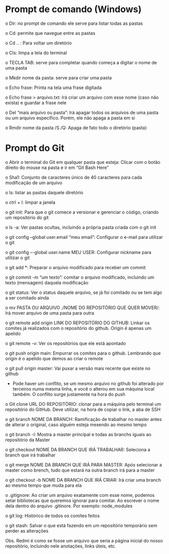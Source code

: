 #	Prompt de comando (Windows)

o	Dir: no prompt de comando ele serve para listar todas as pastas

o	Cd: permite que navegue entre as pastas

o	Cd .. : Para voltar um diretório

o	Cls: limpa a tela do terminal

o	TECLA TAB: serve para completar quando começa a digitar o nome de uma pasta

o	Mkdir nome da pasta: serve para criar uma pasta

o	Echo frase: Printa na tela uma frase digitada

o	Echo frase > arquivo.txt: Irá criar um arquivo com esse nome (caso não exista) e guardar a frase nele

o	Del “mais arquivo ou pasta”: Irá apagar todos os arquivos de uma pasta ou um arquivo específico. Porém, ele não apaga a pasta em si

o	Rmdir nome da pasta /S /Q: Apaga de fato todo o diretório (pasta)

#	Prompt do Git

o	Abrir o terminal do Git em qualquer pasta que esteja: Clicar com o botão direito do mouse na pasta e ir em “Git Bash Here”

o	Sha1: Conjunto de caracteres único de 40 caracteres para cada modificação de um arquivo

o	ls: listar as pastas daquele diretório

o	ctrl + l: limpar a janela

o	git init: Para que o git comece a versionar e gerenciar o código, criando um repositório do git

o	ls -a: Ver pastas ocultas, incluindo a própria pasta criada com o git init

o	git config –global user.email “meu email”: Configurar o e-mail para utilizar o git

o	git config –-global user.name MEU USER: Configurar nickname para utilizar o git

o	git add *: Preparar o arquivo modificado para receber um commit

o	git commit -m “um texto”: comitar o arquivo modificado, incluindo um texto (mensagem) daquela modificação

o	git status: Ver o status daquele arquivo, se já foi comitado ou se tem algo a ser comitado ainda

o	mv PASTA OU ARQUIVO ./NOME DO REPOSITÓRIO QUE QUER MOVER/: Irá mover arquivo de uma pasta para outra

o	git remote add origin LINK DO REPOSITÓRIO DO GITHUB: Linkar os comites já realizados com o repositório do github. Origin é apenas um apelido

o	git remote -v: Ver os repositórios que ele está apontado

o	git push origin main: Empurrar os comites para o github. Lembrando que origin é o apelido que demos ao criar o remote

o	git pull origin master: Vai puxar a versão mais recente que existe no github

* Pode haver um conflito, se um mesmo arquivo no github foi alterado por terceiros numa mesma linha, e você o alterou em sua máquina local também. O conflito surge justamente na hora do push

o	Git clone URL DO REPOSITÓRIO: clonar para a máquina pelo terminal um repositório do GitHub. Deve utilizar, na hora de copiar o link, a aba de SSH



o	git branch NOME DA BRANCH: Ramificação de trabalhar no master antes de alterar o original, caso alguém esteja mexendo ao mesmo tempo

o	git branch -l: Mostra a master principal e todas as branchs iguais ao repositório da Master

o	git checkout NOME DA BRANCH QUE IRÁ TRABALHAR: Seleciona a branch que irá trabalhar

o	git merge NOME DA BRANCH QUE IRÁ PARA MASTER: Após selecionar a master como brench, tudo que estará na outra branch irá para a master

o	git checkout -b NOME DA BRANCH QUE IRÁ CRIAR: Irá criar uma branch ao mesmo tempo que muda para ela

o	.gitignore: Ao criar um arquivo exatamente com esse nome, podemos setar bibliotecas que queremos ignorar para comitar. Ao escrever o nome dela dentro do arquivo .gitinore. Por exemplo: node_modules

o	git log: Histórico de todos os comites feitos

o	git stash: Salvar o que está fazendo em um repositório temporário sem perder as alterações



Obs. Redmi é como se fosse um arquivo que seria a página inicial do nosso repositório, incluindo nele anotações, links úteis, etc.
